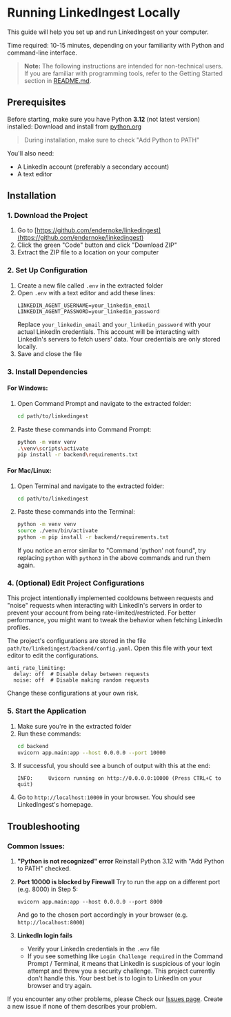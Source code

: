 # Running LinkedIngest Locally

This guide will help you set up and run LinkedIngest on your computer.

Time required: 10-15 minutes, depending on your familiarity with Python and command-line interface.

> **Note:** The following instructions are intended for non-technical users. If you are familiar with programming tools, refer to the Getting Started section in [README.md](README.md).

## Prerequisites

Before starting, make sure you have Python **3.12** (not latest version) installed:
Download and install from [python.org](https://www.python.org/downloads/)
   > During installation, make sure to check "Add Python to PATH"

You'll also need:
- A LinkedIn account (preferably a secondary account)
- A text editor

## Installation

### 1. Download the Project
1. Go to [https://github.com/endernoke/linkedingest](https://github.com/endernoke/linkedingest)
2. Click the green "Code" button and click "Download ZIP"
3. Extract the ZIP file to a location on your computer

### 2. Set Up Configuration
1. Create a new file called `.env` in the extracted folder
2. Open `.env` with a text editor and add these lines:
   ```
   LINKEDIN_AGENT_USERNAME=your_linkedin_email
   LINKEDIN_AGENT_PASSWORD=your_linkedin_password
   ```
   Replace `your_linkedin_email` and `your_linkedin_password` with your actual LinkedIn credentials. This account will be interacting with LinkedIn's servers to  fetch users' data. Your credentials are only stored locally.
3. Save and close the file

### 3. Install Dependencies

#### For Windows:
1. Open Command Prompt and navigate to the extracted folder:
   ```sh
   cd path/to/linkedingest
   ```

2. Paste these commands into Command Prompt:
   ```sh
   python -m venv venv
   .\venv\scripts\activate
   pip install -r backend\requirements.txt
   ```

#### For Mac/Linux:
1. Open Terminal and navigate to the extracted folder:
   ```sh
   cd path/to/linkedingest
   ```
2. Paste these commands into the Terminal:
   ```sh
   python -m venv venv
   source ./venv/bin/activate
   python -m pip install -r backend/requirements.txt
   ```
   If you notice an error similar to "Command 'python' not found", try replacing `python` with `python3` in the above commands and run them again.

### 4. (Optional) Edit Project Configurations

This project intentionally implemented cooldowns between requests and "noise" requests when interacting with LinkedIn's servers in order to prevent your account from being rate-limited/restricted. For better performance, you might want to tweak the behavior when fetching LinkedIn profiles.

The project's configurations are stored in the file `path/to/linkedingest/backend/config.yaml`. Open this file with your text editor to edit the configurations.
```
anti_rate_limiting:
  delay: off  # Disable delay between requests
  noise: off  # Disable making random requests
```
Change these configurations at your own risk.

### 5. Start the Application

1. Make sure you're in the extracted folder
2. Run these commands:
   ```sh
   cd backend
   uvicorn app.main:app --host 0.0.0.0 --port 10000
   ```
3. If successful, you should see a bunch of output with this at the end:
   ```
   INFO:     Uvicorn running on http://0.0.0.0:10000 (Press CTRL+C to quit)
   ```
4. Go to `http://localhost:10000` in your browser. You should see LinkedIngest's homepage.

## Troubleshooting

### Common Issues:

1. **"Python is not recognized" error**
   Reinstall Python 3.12 with "Add Python to PATH" checked.

2. **Port 10000 is blocked by Firewall**
   Try to run the app on a different port (e.g. 8000) in Step 5:
   ```
   uvicorn app.main:app --host 0.0.0.0 --port 8000
   ```
   And go to the chosen port accordingly in your browser (e.g. `http://localhost:8000`)

3. **LinkedIn login fails**
   - Verify your LinkedIn credentials in the `.env` file
   - If you see something like `Login Challenge required` in the Command Prompt / Terminal, it means that LinkedIn is suspicious of your login attempt and threw you a security challenge. This project currently don't handle this. Your best bet is to login to LinkedIn on your browser and try again.

If you encounter any other problems, please Check our [Issues page](https://github.com/endernoke/linkedingest/issues). Create a new issue if none of them describes your problem.
